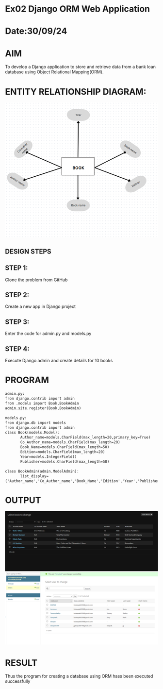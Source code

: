 # Ex02 Django ORM Web Application
# Date:30/09/24
# AIM
To develop a Django application to store and retrieve data from a bank loan database using Object Relational Mapping(ORM).

# ENTITY RELATIONSHIP DIAGRAM:
![alt text](<Screenshot 2024-12-04 144407.png>)

## DESIGN STEPS
## STEP 1:
Clone the problem from GitHub

## STEP 2:
Create a new app in Django project

## STEP 3:
Enter the code for admin.py and models.py

## STEP 4:
Execute Django admin and create details for 10 books

# PROGRAM

~~~
admin.py:
from django.contrib import admin
from .models import Book,BookAdmin
admin.site.register(Book,BookAdmin)

models.py:
from django.db import models
from django.contrib import admin
class Book(models.Model): 
       Author_name=models.CharField(max_length=20,primary_key=True)
       Co_Author_name=models.CharField(max_length=20)
       Book_Name=models.CharField(max_length=50)
       Edition=models.CharField(max_length=20)
       Year=models.IntegerField()
       Publisher=models.CharField(max_length=50)

class BookAdmin(admin.ModelAdmin):
       list_display=('Author_name','Co_Author_name','Book_Name','Edition','Year','Publisher')

~~~
# OUTPUT
![alt text](<Screenshot 2024-12-04 141914.png>)
![alt text](<Screenshot 2024-12-05 201657.png>)



# RESULT
Thus the program for creating a database using ORM hass been executed successfully
